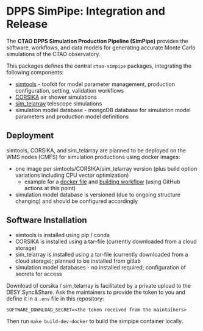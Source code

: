 # DPPS SimPipe: Integration and Release

The **CTAO DPPS Simulation Production Pipeline (SimPipe)** provides the software, workflows, and data models for generating accurate Monte Carlo simulations of the CTAO observatory.

This packages defines the central `ctao-simpipe` packages, integrating the following components:

- [simtools](https://github.com/gammasim/simtools) - toolkit for model parameter management, production configuration, setting, validation workflows
- [CORSIKA](https://www.iap.kit.edu/corsika/) air shower simulations
- [sim_telarray](https://gitlab.cta-observatory.org/Konrad.Bernloehr/sim_telarray) telescope simulations
- simulation model database - mongoDB database for simulation model parameters and production model definitions

## Deployment

simtools, CORSIKA, and sim_telarray are planned to be deployed on the WMS nodes (CMFS) for simulation productions using docker images:

- one image per simtools/CORSIKA/sim_telarray version (plus build option variations including CPU vector optimization)
  - example for a [docker file](https://github.com/gammasim/simtools/blob/main/docker/Dockerfile-prod-opt) and [building workflow](https://github.com/gammasim/simtools/blob/main/.github/workflows/build-docker-corsika-simtelarray-image.yml) (using GitHub actions at this point)
- simulation model database is versioned (due to ongoing structure changing) and should be configured accordingly

## Software Installation

- simtools is installed using pip / conda
- CORSIKA is installed using a tar-file (currently downloaded from a cloud storage)
- sim_telarray is installed using a tar-file (currently downloaded from a cloud storage); planned to be installed from gitlab
- simulation model databases - no installed required; configuration of secrets for access

Download of corsika / sim_telarray is facilitated by a private upload to the DESY Sync&Share.
Ask the maintainers to provide the token to you and define it in a `.env` file in this repository:
```
SOFTWARE_DOWNLOAD_SECRET=<the token received from the maintainers>
```

Then run `make build-dev-docker` to build the simpipe container locally.
